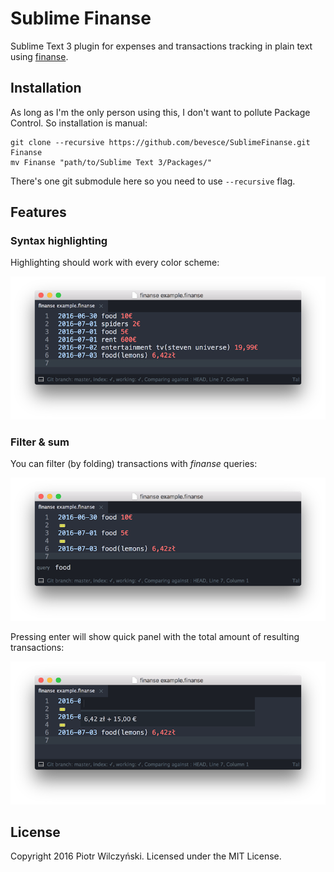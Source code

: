 # Sublime Finanse

Sublime Text 3 plugin for expenses and transactions tracking in plain text using [finanse](https://github.com/bevesce/finanse).

## Installation

As long as I'm the only person using this, I don't want to pollute Package Control. So installation is manual:

```
git clone --recursive https://github.com/bevesce/SublimeFinanse.git Finanse
mv Finanse "path/to/Sublime Text 3/Packages/"
```

There's one git submodule here so you need to use `--recursive` flag.

## Features
### Syntax highlighting

Highlighting should work with every color scheme:

![Syntax highlighting](screenshots/syntax.png)

### Filter & sum

You can filter (by folding) transactions with *finanse* queries:

![filter](screenshots/filter.png)

Pressing enter will show quick panel with the total amount of resulting transactions:

![sum](screenshots/sum.png)


## License

Copyright 2016 Piotr Wilczyński. Licensed under the MIT License.